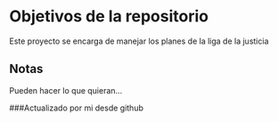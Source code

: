 # Objetivos de la repositorio

Este proyecto se encarga de manejar los planes de la liga de la justicia


## Notas
Pueden hacer lo que quieran...

###Actualizado por mi desde github
